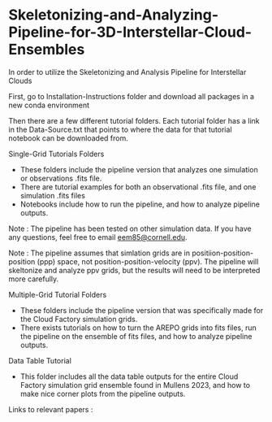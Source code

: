 # Skeletonizing-and-Analyzing-Pipeline-for-3D-Interstellar-Cloud-Ensembles

In order to utilize the Skeletonizing and Analysis Pipeline for Interstellar Clouds 

First, go to Installation-Instructions folder and download all packages in a new conda environment

Then there are a few different tutorial folders. 
Each tutorial folder has a link in the Data-Source.txt that points to where the data for that tutorial notebook can be downloaded from. 

Single-Grid Tutorials Folders 

- These folders include the pipeline version that analyzes one simulation or observations .fits file. 
- There are tutorial examples for both an observational .fits file, and one simulation .fits files 
- Notebooks include how to run the pipeline, and how to analyze pipeline outputs. 

Note : The pipeline has been tested on other simulation data. If you have any questions, feel free to email eem85@cornell.edu. 

Note : The pipeline assumes that simlation grids are in positiion-position-position (ppp) space, not position-position-velocity (ppv). The pipeline will skeltonize and analyze ppv grids, but the results will 
need to be interpreted more carefully. 

Multiple-Grid Tutorial Folders 

- These folders include the pipeline version that was specifically made for the Cloud Factory simulation grids. 
- There exists tutorials on how to turn the AREPO grids into fits files, run the pipeline on the ensemble of fits files, and how to analyze pipeline outputs. 

Data Table Tutorial 

- This folder includes all the data table outputs for the entire Cloud Factory simulation grid ensemble found in Mullens 2023, and how to make nice corner plots from the pipeline outputs.

Links to relevant papers : 

